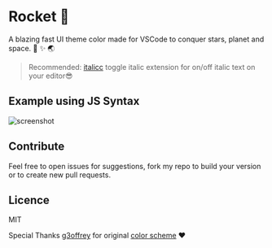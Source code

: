 
# Rocket 🚀
A blazing fast UI theme color made for VSCode to conquer stars, planet and space. 🚀 ✨ 🌏

> Recommended: [italicc](https://marketplace.visualstudio.com/items?itemName=izcream.italicc) toggle italic extension for on/off italic text on your editor😎

## Example using JS Syntax
![screenshot](https://github.com/g3offrey/rocket-ui/blob/master/screenshot.png?raw=true)

## Contribute
Feel free to open issues for suggestions, fork my repo to build your version or to create new pull requests.

## Licence
MIT

Special Thanks [g3offrey](https://github.com/g3offrey) for original [color scheme](https://github.com/g3offrey/rocket-ui) ❤️
